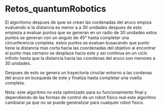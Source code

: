 # Retos_quantumRobotics

El algoritomo despues de quw se crean las cordenadas del aruco
empiza evaluendo si la distancia es menor a a 30 unidades 
despues de esto empieza a evaluar puntos que se generan en un radio 
de 30 unidades estos puntos se generan con un angulo de 45° hasta completar 
una circunferencia completa. estos puntos se evaluan busacando que punto
tiene la distancia mas corta hacia las coordenadas del objetivo al encontrar 
el punto mas cernano se desplaza hacia este y asi continua en un ciclo infinito
hasta que la distancia hacia las coordenas del aruco son menores a 30 unidades.

Despues de esto se genera un trayectoria ciruclar entorno a las cordenas del aruco
en busqueda de este y finaliza hasta completar una vuelta completa.

Nota: este algoritmo no esta optimizado para su funcionamiento final y dependiendo 
de las formas de control de un robot fisico real este algoritmo cambiarai ya que no se
puede generalizar para cualquier robot fisico.
